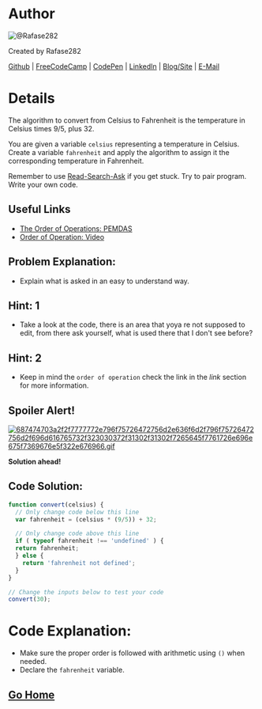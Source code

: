 # Author
![@Rafase282](https://avatars0.githubusercontent.com/Rafase282?&s=128)

Created by Rafase282

[Github](https://github.com/Rafase282) | [FreeCodeCamp](http://www.freecodecamp.com/rafase282) | [CodePen](http://codepen.io/Rafase282/) | [LinkedIn](https://www.linkedin.com/in/rafase282) | [Blog/Site](https://rafase282.wordpress.com/) | [E-Mail](mailto:rafase282@gmail.com)

# Details
The algorithm to convert from Celsius to Fahrenheit is the temperature in Celsius times 9/5, plus 32.

You are given a variable `celsius` representing a temperature in Celsius. Create a variable `fahrenheit` and apply the algorithm to assign it the corresponding temperature in Fahrenheit.

Remember to use [ Read-Search-Ask](http://github.com/FreeCodeCamp/freecodecamp/wiki/How-to-get-help-when-you-get-stuck) if you get stuck. Try to pair program. Write your own code.

## Useful Links
- [The Order of Operations: PEMDAS](http://www.purplemath.com/modules/orderops.htm)
- [Order of Operation: Video](https://www.khanacademy.org/math/pre-algebra/order-of-operations/order_of_operations/v/order-of-operations)

## Problem Explanation:
- Explain what is asked in an easy to understand way.

## Hint: 1
- Take a look at the code, there is an area that yoya re not supposed to edit, from there ask yourself, what is used there that I don't see before?

## Hint: 2
- Keep in mind the `order of operation` check the link in the _link_ section for more information.

## Spoiler Alert!
[![687474703a2f2f7777772e796f75726472756d2e636f6d2f796f75726472756d2f696d616765732f323030372f31302f31302f7265645f7761726e696e675f7369676e5f322e676966.gif](https://files.gitter.im/FreeCodeCamp/Wiki/nlOm/thumb/687474703a2f2f7777772e796f75726472756d2e636f6d2f796f75726472756d2f696d616765732f323030372f31302f31302f7265645f7761726e696e675f7369676e5f322e676966.gif)](https://files.gitter.im/FreeCodeCamp/Wiki/nlOm/687474703a2f2f7777772e796f75726472756d2e636f6d2f796f75726472756d2f696d616765732f323030372f31302f31302f7265645f7761726e696e675f7369676e5f322e676966.gif)

**Solution ahead!**

## Code Solution:

```js
function convert(celsius) {
  // Only change code below this line
  var fahrenheit = (celsius * (9/5)) + 32;

  // Only change code above this line
  if ( typeof fahrenheit !== 'undefined' ) {
  return fahrenheit;
  } else {
    return 'fahrenheit not defined';
  }
}

// Change the inputs below to test your code
convert(30);
```

# Code Explanation:
- Make sure the proper order is followed with arithmetic using `()` when needed.
- Declare the `fahrenheit` variable.

## [Go Home](https://github.com/Rafase282/My-FreeCodeCamp-Code/wiki)
